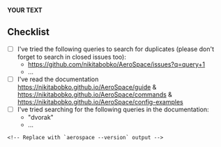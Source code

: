 **YOUR TEXT**

<!--
Consider including in bug reports:
- `aerospace debug-windows` output if applicable
- Screenshots of problematic windows if applicable
- Videos of problematic windows if applicable
- Your config
-->

## Checklist

<!-- Please fill in the checklist. You must have strong reasons to avoid filling it -->

- [ ] I've tried the following queries to search for duplicates (please don't forget to search in closed issues too):
  - https://github.com/nikitabobko/AeroSpace/issues?q=query+1
  - ...
- [ ] I've read the documentation https://nikitabobko.github.io/AeroSpace/guide & https://nikitabobko.github.io/AeroSpace/commands & https://nikitabobko.github.io/AeroSpace/config-examples
- [ ] I've tried searching for the following queries in the documentation:
  - "dvorak"
  - ...

```
<!-- Replace with `aerospace --version` output -->
```
